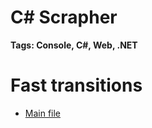 # C# Scrapher
__Tags: Console, C#, Web, .NET__

# Fast transitions
 - [Main file](https://github.com/the-specter/CSharp-Parser/blob/master/CSharpParser/CSharpParser/Program.cs)

